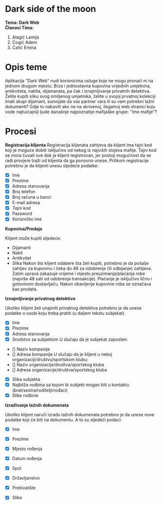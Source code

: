 # Dark side of the moon 

**Tema: Dark Web**  
**Članovi Tima:**

1. Alagić Lamija 
2. Čogić Adem  
3. Ćatić Emina 

# Opis teme

Aplikacija "Dark Web" nudi korisnicima usluge koje ne mogu pronaći ni na jednom drugom mjestu. Brza i jednostavna kupovina vrijednih umjetnina, antikviteta, nakita, dijamanata, pa čak i iznajmljivanje privatnih detektiva. Želite kupiti sliku svog omiljenog umjetnika, želite u svojoj prvatnoj kolekciji imati skupi dijamant, sumnjate da vas partner vara ili su vam potrebni lažni dokumenti? Gdje to nabaviti ako ne na skrivenoj, ilegalnoj web stranici koju vode najtuicajniji ljude današnje najpoznatije mafijaške grupe: "Ime mafije"?

# Procesi

**Registracija klijenta**
Registracija klijenata zahtjeva da klijent ima tajni kod koji je moguće dobiti isključivo od nekog iz najviših slojeva mafije. Tajni kod se mora čuvati sve dok je klijent registrovan, jer postoji mogućnost da se radi provjere traži od klijenta da ga ponovno unese. 
Prilikom registracije potrebno je da klijenti unesu sljedeće podatke:
- [x] Ime
- [x] Prezime
- [x] Adresa stanovanja
- [x] Broj telefon
- [x] Broj računa u banci
- [x] E-mail adresa
- [x] _Tajni kod_
- [x] Password 
- [x] Korisničko ime

**Kupovina/Prodaja**

Klijent može kupiti sljedeće:
- Dijamanti
- Nakit
- Antikvitet
- Slika
Nakon što klijent odabere šta želi kupiti, potrebno je da pošalje zahtjev za kupovinu i čeka do 48 za odobrenje (ili odbijanje) zahtjeva. Zatim uprava zakazuje vrijeme i mjesto preuzimanja/plaćanja robe (najviše 48 sati od odobrenja transakcije). Plaćanje je isključivo lično i gotovinom dostavljaču. Nakon obavljenje kupovine roba se označava kao prodata.

**Iznajmljivanje privatnog detektiva**

Ukoliko klijent želi unajmiti privatnog detektiva potrebno je da unese podatke o osobi koju treba pratiti (u daljem tekstu subjekat).
- [x] Ime
- [x] Prezime
- [x] Adresa stanovanja
- [x] Srodstvo sa subjektom
U slučaju da je subjekat zaposlen:
- [] Naziv kompanije
- [] Adresa kompanije
U slučaju da je klijent u nekoj organizaciji/društvu/sportskom klubu:
- [] Naziv organizacije/društva/sportskog kluba
- [] Adresa organizacije/društva/sportskog kluba
- [x] Slika subjekta
- [x] Najbliža rodbina sa kojom bi subjekt mogao biti u kontaktu (brat/sestra/roditelji/rođaci)
- [x] Slike rodbine

**Izrađivanje lažnih dokumenata**

Ukoliko klijent naruči izradu lažnih dokumenata potrebno je da unese nove podatke koji će biti na dokumentu. A to su sljedeći podaci:
- [x] Ime
- [x] Prezime
- [x] Mjesto rođenja
- [x] Datum rođenja
- [x] Spol
- [x] Državljanstvo
- [x] Prebivalište
- [x] Slika




